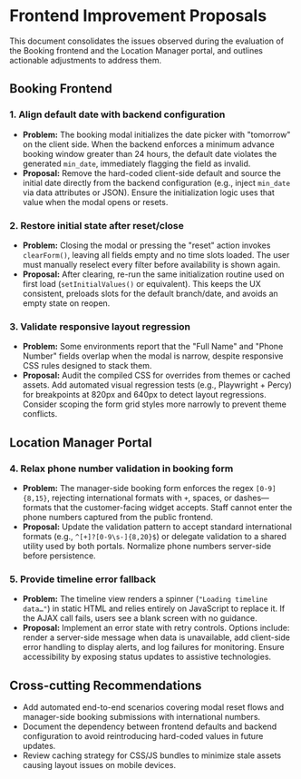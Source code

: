 # Frontend Improvement Proposals

This document consolidates the issues observed during the evaluation of the Booking frontend and the Location Manager portal, and outlines actionable adjustments to address them.

## Booking Frontend

### 1. Align default date with backend configuration
* **Problem:** The booking modal initializes the date picker with "tomorrow" on the client side. When the backend enforces a minimum advance booking window greater than 24 hours, the default date violates the generated `min_date`, immediately flagging the field as invalid.
* **Proposal:** Remove the hard-coded client-side default and source the initial date directly from the backend configuration (e.g., inject `min_date` via data attributes or JSON). Ensure the initialization logic uses that value when the modal opens or resets.

### 2. Restore initial state after reset/close
* **Problem:** Closing the modal or pressing the "reset" action invokes `clearForm()`, leaving all fields empty and no time slots loaded. The user must manually reselect every filter before availability is shown again.
* **Proposal:** After clearing, re-run the same initialization routine used on first load (`setInitialValues()` or equivalent). This keeps the UX consistent, preloads slots for the default branch/date, and avoids an empty state on reopen.

### 3. Validate responsive layout regression
* **Problem:** Some environments report that the "Full Name" and "Phone Number" fields overlap when the modal is narrow, despite responsive CSS rules designed to stack them.
* **Proposal:** Audit the compiled CSS for overrides from themes or cached assets. Add automated visual regression tests (e.g., Playwright + Percy) for breakpoints at 820px and 640px to detect layout regressions. Consider scoping the form grid styles more narrowly to prevent theme conflicts.

## Location Manager Portal

### 4. Relax phone number validation in booking form
* **Problem:** The manager-side booking form enforces the regex `[0-9]{8,15}`, rejecting international formats with `+`, spaces, or dashes—formats that the customer-facing widget accepts. Staff cannot enter the phone numbers captured from the public frontend.
* **Proposal:** Update the validation pattern to accept standard international formats (e.g., `^[+]?[0-9\s-]{8,20}$`) or delegate validation to a shared utility used by both portals. Normalize phone numbers server-side before persistence.

### 5. Provide timeline error fallback
* **Problem:** The timeline view renders a spinner (`"Loading timeline data…"`) in static HTML and relies entirely on JavaScript to replace it. If the AJAX call fails, users see a blank screen with no guidance.
* **Proposal:** Implement an error state with retry controls. Options include: render a server-side message when data is unavailable, add client-side error handling to display alerts, and log failures for monitoring. Ensure accessibility by exposing status updates to assistive technologies.

## Cross-cutting Recommendations

* Add automated end-to-end scenarios covering modal reset flows and manager-side booking submissions with international numbers.
* Document the dependency between frontend defaults and backend configuration to avoid reintroducing hard-coded values in future updates.
* Review caching strategy for CSS/JS bundles to minimize stale assets causing layout issues on mobile devices.

